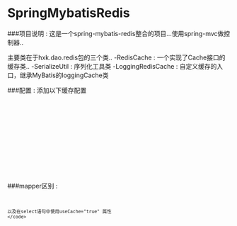 # SpringMybatisRedis

###项目说明 : 
	这是一个spring-mybatis-redis整合的项目...使用spring-mvc做控制器..
	
主要类在于hxk.dao.redis包的三个类..
	-RedisCache   :   一个实现了Cache接口的缓存类..
	-SerializeUtil    :   序列化工具类
    -LoggingRedisCache : 自定义缓存的入口，继承MyBatis的loggingCache类
    
 ###配置 : 添加以下缓存配置
 <code>
 	<configuration>
	 <settings>
	        <!-- 这个配置使全局的映射器启用或禁用缓存 -->
	        <setting name="cacheEnabled" value="true" />
	        <!-- 对于未知的SQL查询，允许返回不同的结果集以达到通用的效果 -->
	        <setting name="multipleResultSetsEnabled" value="true" />
	        <!-- 配置默认的执行器。SIMPLE 执行器没有什么特别之处。REUSE 执行器重用预处理语句。BATCH 执行器重用语句和批量更新 -->
	        <setting name="defaultExecutorType" value="REUSE" />
	        <!-- 全局启用或禁用延迟加载。当禁用时，所有关联对象都会即时加载。 -->
	        <setting name="lazyLoadingEnabled" value="false" />
	        <setting name="aggressiveLazyLoading" value="true" />
	        <!-- <setting name="enhancementEnabled" value="true"/> -->
	        <!-- 设置超时时间，它决定驱动等待一个数据库响应的时间。 -->
	        <setting name="defaultStatementTimeout" value="25000" />
	    </settings>
	</configuration>
	</code>


###mapper区别 :
  <code>
	<!--  开启二级缓存-->
	<cache eviction="LRU" type="hxk.dao.redis.LoggingRedisCache"/>
	
	以及在select语句中使用useCache="true" 属性	
	</code>


